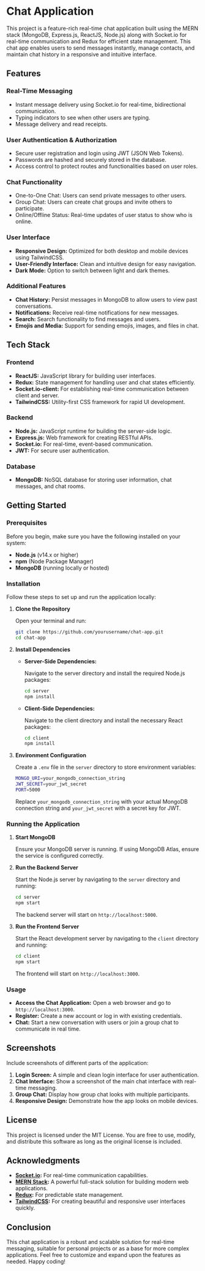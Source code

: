 # Chat Application

This project is a feature-rich real-time chat application built using the MERN stack (MongoDB, Express.js, ReactJS, Node.js) along with Socket.io for real-time communication and Redux for efficient state management. This chat app enables users to send messages instantly, manage contacts, and maintain chat history in a responsive and intuitive interface.

## Features

### Real-Time Messaging

- Instant message delivery using Socket.io for real-time, bidirectional communication.
- Typing indicators to see when other users are typing.
- Message delivery and read receipts.

### User Authentication & Authorization

- Secure user registration and login using JWT (JSON Web Tokens).
- Passwords are hashed and securely stored in the database.
- Access control to protect routes and functionalities based on user roles.

### Chat Functionality

- One-to-One Chat: Users can send private messages to other users.
- Group Chat: Users can create chat groups and invite others to participate.
- Online/Offline Status: Real-time updates of user status to show who is online.

### User Interface

- **Responsive Design:** Optimized for both desktop and mobile devices using TailwindCSS.
- **User-Friendly Interface:** Clean and intuitive design for easy navigation.
- **Dark Mode:** Option to switch between light and dark themes.

### Additional Features

- **Chat History:** Persist messages in MongoDB to allow users to view past conversations.
- **Notifications:** Receive real-time notifications for new messages.
- **Search:** Search functionality to find messages and users.
- **Emojis and Media:** Support for sending emojis, images, and files in chat.

## Tech Stack

### Frontend

- **ReactJS:** JavaScript library for building user interfaces.
- **Redux:** State management for handling user and chat states efficiently.
- **Socket.io-client:** For establishing real-time communication between client and server.
- **TailwindCSS:** Utility-first CSS framework for rapid UI development.

### Backend

- **Node.js:** JavaScript runtime for building the server-side logic.
- **Express.js:** Web framework for creating RESTful APIs.
- **Socket.io:** For real-time, event-based communication.
- **JWT:** For secure user authentication.

### Database

- **MongoDB:** NoSQL database for storing user information, chat messages, and chat rooms.

## Getting Started

### Prerequisites

Before you begin, make sure you have the following installed on your system:

- **Node.js** (v14.x or higher)
- **npm** (Node Package Manager)
- **MongoDB** (running locally or hosted)

### Installation

Follow these steps to set up and run the application locally:

1. **Clone the Repository**

   Open your terminal and run:

   ```bash
   git clone https://github.com/yourusername/chat-app.git
   cd chat-app
   ```

2. **Install Dependencies**

   - **Server-Side Dependencies:**

     Navigate to the server directory and install the required Node.js packages:

     ```bash
     cd server
     npm install
     ```

   - **Client-Side Dependencies:**

     Navigate to the client directory and install the necessary React packages:

     ```bash
     cd client
     npm install
     ```

3. **Environment Configuration**

   Create a `.env` file in the `server` directory to store environment variables:

   ```bash
   MONGO_URI=your_mongodb_connection_string
   JWT_SECRET=your_jwt_secret
   PORT=5000
   ```

   Replace `your_mongodb_connection_string` with your actual MongoDB connection string and `your_jwt_secret` with a secret key for JWT.

### Running the Application

1. **Start MongoDB**

   Ensure your MongoDB server is running. If using MongoDB Atlas, ensure the service is configured correctly.

2. **Run the Backend Server**

   Start the Node.js server by navigating to the `server` directory and running:

   ```bash
   cd server
   npm start
   ```

   The backend server will start on `http://localhost:5000`.

3. **Run the Frontend Server**

   Start the React development server by navigating to the `client` directory and running:

   ```bash
   cd client
   npm start
   ```

   The frontend will start on `http://localhost:3000`.

### Usage

- **Access the Chat Application:** Open a web browser and go to `http://localhost:3000`.
- **Register:** Create a new account or log in with existing credentials.
- **Chat:** Start a new conversation with users or join a group chat to communicate in real time.

## Screenshots

Include screenshots of different parts of the application:

1. **Login Screen:** A simple and clean login interface for user authentication.
2. **Chat Interface:** Show a screenshot of the main chat interface with real-time messaging.
3. **Group Chat:** Display how group chat looks with multiple participants.
4. **Responsive Design:** Demonstrate how the app looks on mobile devices.

## License

This project is licensed under the MIT License. You are free to use, modify, and distribute this software as long as the original license is included.

## Acknowledgments

- **[Socket.io](https://socket.io/):** For real-time communication capabilities.
- **[MERN Stack](https://www.mongodb.com/mern-stack):** A powerful full-stack solution for building modern web applications.
- **[Redux](https://redux.js.org/):** For predictable state management.
- **[TailwindCSS](https://tailwindcss.com/):** For creating beautiful and responsive user interfaces quickly.

## Conclusion

This chat application is a robust and scalable solution for real-time messaging, suitable for personal projects or as a base for more complex applications. Feel free to customize and expand upon the features as needed. Happy coding!
